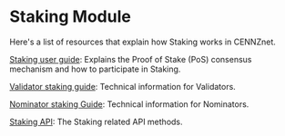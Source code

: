 # Staking Module

Here's a list of resources that explain how Staking works in CENNZnet.

[Staking user guide](https://medium.com/centrality/staking-guide-for-cennznet-io-baa0d90dc25e): Explains the Proof of Stake (PoS) consensus mechanism and how to participate in Staking.

[Validator staking guide](Network-participating/Staking/Validator-Staking-Guide): Technical information for Validators.

[Nominator staking Guide](Network-participating/Staking/Nominator-Staking-Guide): Technical information for Nominators.

[Staking API](api-references/Staking?id=common-staking-queries): The Staking related API methods.
